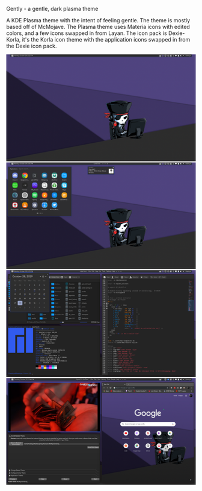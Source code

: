 Gently - a gentle, dark plasma theme

A KDE Plasma theme with the intent of feeling gentle. The theme is mostly based off of McMojave. The Plasma theme uses Materia icons with edited colors, and a few icons swapped in from Layan. The icon pack is Dexie-Korla, it's the Korla icon theme with the application icons swapped in from the Dexie icon pack. 

![Preview 1](https://github.com/Hawkeye0021/gently/blob/master/Showcase1.png)
![Preview 2](https://github.com/Hawkeye0021/gently/blob/master/Showcase2.png)
![Preview 3](https://github.com/Hawkeye0021/gently/blob/master/Showcase3.png)
![Preview 4](https://github.com/Hawkeye0021/gently/blob/master/Showcase9.png)
